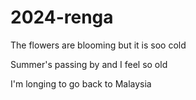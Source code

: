 
# 2024-renga

The flowers are blooming but it is soo cold

Summer's passing by and I feel so old

I'm longing to go back to Malaysia
